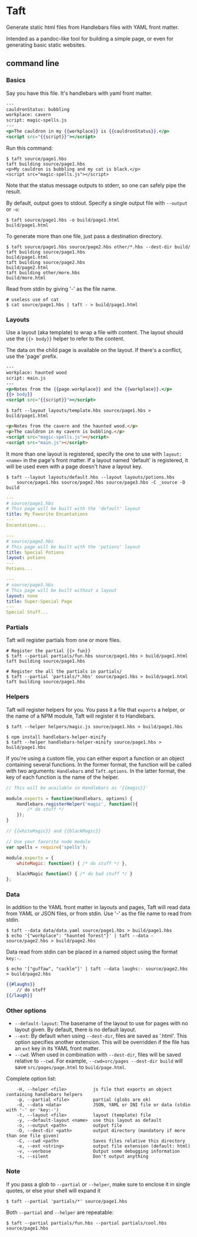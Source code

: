 # Taft

Generate static html files from Handlebars files with YAML front matter.

Intended as a pandoc-like tool for building a simple page, or even for generating basic static websites.

## command line

### Basics

Say you have this file. It's handlebars with yaml front matter.

````handlebars
---
cauldronStatus: bubbling
workplace: cavern
script: magic-spells.js
---
<p>The cauldron in my {{workplace}} is {{cauldronStatus}}.</p>
<script src="{{script}}"></script>
````

Run this command:
````
$ taft source/page1.hbs 
taft building source/page1.hbs
<p>My cauldron is bubbling and my cat is black.</p>
<script src="magic-spells.js"></script>
````

Note that the status message outputs to stderr, so one can safely pipe the result.

By default, output goes to stdout. Specify a single output file with `--output` or `-o`:
````
$ taft source/page1.hbs -o build/page1.html
build/page1.html
````

To generate more than one file, just pass a destination directory.
````
$ taft source/page1.hbs source/page2.hbs other/*.hbs --dest-dir build/
taft building source/page1.hbs
build/page1.html
taft building source/page2.hbs
build/page2.html
taft building other/more.hbs
build/more.html
````

Read from stdin by giving '-' as the file name.

````
# useless use of cat
$ cat source/page1.hbs | taft - > build/page1.html
````

### Layouts
Use a layout (aka template) to wrap a file with content. The layout should use the `{{> body}}` helper to refer to the content.

The data on the child page is available on the layout. If there's a conflict, use the 'page' prefix.
````handlebars
---
workplace: haunted wood
script: main.js
---
<p>Notes from the {{page.workplace}} and the {{workplace}}.</p>
{{> body}}
<script src="{{script}}"></script>
````
````
$ taft --layout layouts/template.hbs source/page1.hbs > build/page1.html
````
````html
<p>Notes from the cavern and the haunted wood.</p>
<p>The cauldron in my cavern is bubbling.</p>
<script src="magic-spells.js"></script>
<script src="main.js"></script>
````

It more than one layout is registered, specify the one to use with `layout: <name>` in the page's front matter.
If a layout named 'default' is registered, it will be used even with a page doesn't have a layout key.

````
$ taft --layout layouts/default.hbs --layout layouts/potions.hbs 
    source/page1.hbs source/page2.hbs source/page3.hbs -C _source -D build
````

````yaml
---
# source/page1.hbs
# This page will be built with the 'default' layout
title: My Favorite Encantations
---
Encantations...
````
````yaml
---
# source/page2.hbs
# This page will be built with the 'potions' layout
title: Special Potions
layout: potions
---
Potions...
````
````yaml
---
# source/page3.hbs
# This page will be built without a layout
layout: none
title: Super-Special Page
---
Special Stuff...
````

### Partials
Taft will register partials from one or more files.

````
# Register the partial {{> fun}}
$ taft --partial partials/fun.hbs source/page1.hbs > build/page1.html
taft building source/page1.hbs

# Register the all the partials in partials/
$ taft --partial 'partials/*.hbs' source/page1.hbs > build/page1.html
taft building source/page1.hbs
````

### Helpers

Taft will register helpers for you. You pass it a file that `exports` a helper, or the name of a NPM module, Taft will register it to Handlebars.

````
$ taft --helper helpers/magic.js source/page1.hbs > build/page1.hbs
````
````
$ npm install handlebars-helper-minify
$ taft --helper handlebars-helper-minify source/page1.hbs > build/page1.hbs
````

If you're using a custom file, you can either export a function or an object containing several functions. In the former format, the function will be called with two arguments: `Handlebars` and `Taft.options`. In the latter format, the key of each function is the name of the helper.

````javascript
// This will be available in Handlebars as '{{magic}}'

module.exports = function(Handlebars, options) {
    Handlebars.registerHelper('magic', function(){
        /* do stuff */
    });
}
````

````javascript
// {{whiteMagic}} and {{blackMagic}}

// Use your favorite node module
var spells = require('spells');

module.exports = {
    whiteMagic: function() { /* do stuff */ },

    blackMagic function() { /* do bad stuff */ }
};
````

<!-- Taft comes packaged with the helpers in the [handlebars-helpers](https://github.com/assemble/handlebars-helpers) library. -->

### Data

In addition to the YAML front matter in layouts and pages, Taft will read data from YAML or JSON files, or from stdin. Use '-' as the file name to read from stdin.

````
$ taft --data data/data.yaml source/page1.hbs > build/page1.hbs
$ echo '{"workplace": "haunted forest"}' | taft --data - source/page2.hbs > build/page2.hbs
````

Data read from stdin can be placed in a named object using the format `key:-`.

````
$ echo '["guffaw", "cackle"]' | taft --data laughs:- source/page2.hbs > build/page2.hbs
````
````handlebars
{{#laughs}}
    // do stuff
{{/laugh}}
````

### Other options

* `--default-layout`: The basename of the layout to use for pages with no layout given. By default, there is no default layout.
* `--ext`: By default when using `--dest-dir`, files are saved as '.html'. This option specifies another extension. This will be overridden if the file has an `ext` key in its YAML front matter.
* `--cwd`: When used in combination with `--dest-dir`, files will be saved relative to `--cwd`. For example, `--cwd=src/pages --dest-dir build` will save `src/pages/page.html` to `build/page.html`.

Complete option list:

````
    -H, --helper <file>          js file that exports an object containing handlebars helpers
    -p, --partial <file>         partial (globs are ok)
    -d, --data <data>            JSON, YAML or INI file or data (stdin with '-' or 'key:-')
    -t, --layout <file>          layout (template) file
    -y, --default-layout <name>  use this layout as default
    -o, --output <path>          output file
    -D, --dest-dir <path>        output directory (mandatory if more than one file given)
    -C, --cwd <path>             Saves files relative this directory
    -e, --ext <string>           output file extension (default: html)
    -v, --verbose                Output some debugging information
    -s, --silent                 Don't output anything
````

### Note

If you pass a glob to `--partial` or `--helper`, make sure to enclose it in single quotes, or else your shell will expand it
````
$ taft --partial 'partials/*' source/page1.hbs
````

Both `--partial` and `--helper` are repeatable:
````
$ taft --partial partials/fun.hbs --partial partials/cool.hbs source/page1.hbs
````
